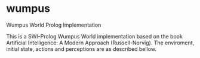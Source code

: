 # wumpus
Wumpus World Prolog Implementation

This is a SWI-Prolog Wumpus World implementation based on the book Artificial Intelligence: A Modern Approach (Russell-Norvig).
The enviroment, initial state, actions and perceptions are as described bellow.
